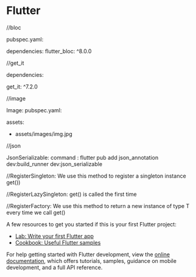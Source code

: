 # Flutter

//bloc
 
 pubspec.yaml: 
 
 dependencies:
  flutter_bloc: ^8.0.0

//get_it

dependencies:

  get_it: ^7.2.0
  
//image

 Image:
 pubspec.yaml: 
 
 assets:
  - assets/images/img.jpg

//json

 JsonSerializable: 
 command : flutter pub add json_annotation dev:build_runner dev:json_serializable

//RegisterSingleton:
  We use this method to register a singleton instance get<T>())

//RegisterLazySingleton:
  get<T>() is called the first time

//RegisterFactory:
  We use this method to return a new instance of type T every time we call get<T>()


 
A few resources to get you started if this is your first Flutter project:

- [Lab: Write your first Flutter app](https://docs.flutter.dev/get-started/codelab)
- [Cookbook: Useful Flutter samples](https://docs.flutter.dev/cookbook)

For help getting started with Flutter development, view the
[online documentation](https://docs.flutter.dev/), which offers tutorials,
samples, guidance on mobile development, and a full API reference.
